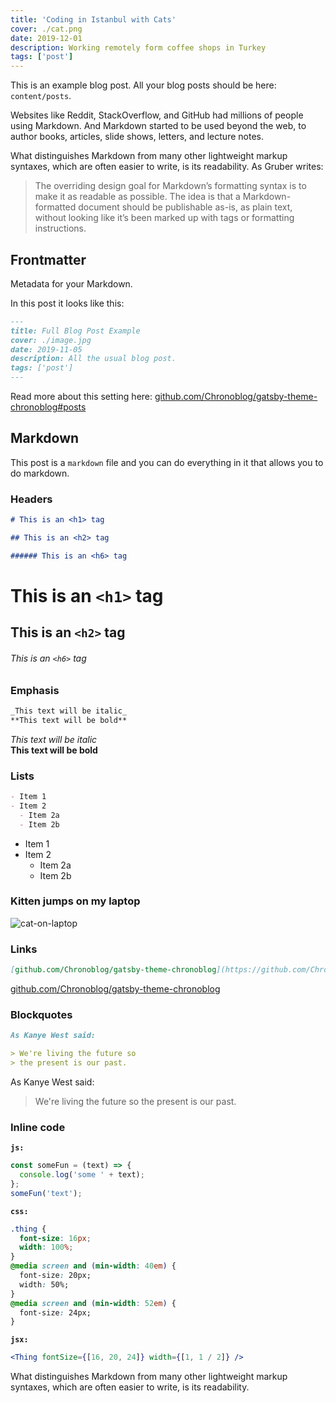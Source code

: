 ```yaml
---
title: 'Coding in Istanbul with Cats'
cover: ./cat.png
date: 2019-12-01
description: Working remotely form coffee shops in Turkey
tags: ['post']
---
```


This is an example blog post. All your blog posts should be here: `content/posts`.

Websites like Reddit, StackOverflow, and GitHub had millions of people using Markdown. And Markdown started to be used beyond the web, to author books, articles, slide shows, letters, and lecture notes.

What distinguishes Markdown from many other lightweight markup syntaxes, which are often easier to write, is its readability. As Gruber writes:

> The overriding design goal for Markdown’s formatting syntax is to make it as readable as possible. The idea is that a Markdown-formatted document should be publishable as-is, as plain text, without looking like it’s been marked up with tags or formatting instructions.

## Frontmatter

Metadata for your Markdown.

In this post it looks like this:

```md
---
title: Full Blog Post Example
cover: ./image.jpg
date: 2019-11-05
description: All the usual blog post.
tags: ['post']
---
```

Read more about this setting here: [github.com/Chronoblog/gatsby-theme-chronoblog#posts](https://github.com/Chronoblog/gatsby-theme-chronoblog#posts)

## Markdown

This post is a `markdown` file and you can do everything in it that allows you to do markdown.

### Headers

```md
# This is an <h1> tag

## This is an <h2> tag

###### This is an <h6> tag
```

# This is an `<h1>` tag

## This is an `<h2>` tag

###### This is an `<h6>` tag

### Emphasis

```md
_This text will be italic_  
**This text will be bold**
```

_This text will be italic_  
**This text will be bold**

### Lists

```md
- Item 1
- Item 2
  - Item 2a
  - Item 2b
```

- Item 1
- Item 2
  - Item 2a
  - Item 2b

### Kitten jumps on my laptop

![cat-on-laptop](./cat-on-laptop.png)

### Links

```md
[github.com/Chronoblog/gatsby-theme-chronoblog](https://github.com/Chronoblog/gatsby-theme-chronoblog)
```

[github.com/Chronoblog/gatsby-theme-chronoblog](https://github.com/Chronoblog/gatsby-theme-chronoblog)

### Blockquotes

```md
As Kanye West said:

> We're living the future so
> the present is our past.
```

As Kanye West said:

> We're living the future so
> the present is our past.

### Inline code

**`js:`**

```js
const someFun = (text) => {
  console.log('some ' + text);
};
someFun('text');
```

**`css:`**

```css
.thing {
  font-size: 16px;
  width: 100%;
}
@media screen and (min-width: 40em) {
  font-size: 20px;
  width: 50%;
}
@media screen and (min-width: 52em) {
  font-size: 24px;
}
```

**`jsx:`**

```jsx
<Thing fontSize={[16, 20, 24]} width={[1, 1 / 2]} />
```

What distinguishes Markdown from many other lightweight markup syntaxes, which are often easier to write, is its readability.
